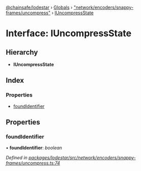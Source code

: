 [@chainsafe/lodestar](../README.md) › [Globals](../globals.md) › ["network/encoders/snappy-frames/uncompress"](../modules/_network_encoders_snappy_frames_uncompress_.md) › [IUncompressState](_network_encoders_snappy_frames_uncompress_.iuncompressstate.md)

# Interface: IUncompressState

## Hierarchy

* **IUncompressState**

## Index

### Properties

* [foundIdentifier](_network_encoders_snappy_frames_uncompress_.iuncompressstate.md#foundidentifier)

## Properties

###  foundIdentifier

• **foundIdentifier**: *boolean*

*Defined in [packages/lodestar/src/network/encoders/snappy-frames/uncompress.ts:74](https://github.com/ChainSafe/lodestar/blob/40c050469/packages/lodestar/src/network/encoders/snappy-frames/uncompress.ts#L74)*
